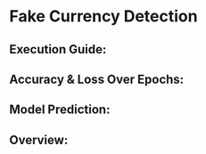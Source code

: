 # Fake Currency Detection

## Execution Guide:

## Accuracy & Loss Over Epochs:

## Model Prediction:

## Overview:
